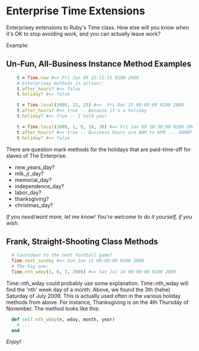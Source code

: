 # Enterprise Time Extensions

Enterprisey extensions to Ruby's Time class.  How else will you know when it's
OK to stop avoiding work, and you can actually leave work?

Example:

## Un-Fun, All-Business Instance Method Examples

```ruby
    t = Time.now #=> Fri Jan 09 22:12:31 0100 2009
    # Enterprisey methods in action!:
    t.after_hours? #=> false
    t.holiday? #=> false

    t = Time.local(2009, 12, 25) #=>  Fri Dec 25 00:00:00 0100 2009
    t.after_hours? #=> true -- because it's a holiday
    t.holiday? #=> true -- I told you!

    t = Time.local(2009, 1, 9, 18, 30) #=> Fri Jan 09 18:30:00 0100 2009
    t.after_hours? #=> true -- Business hours are 8AM to 6PM ... SHARP!
    t.holiday? #=> false
```

There are question mark methods for the holidays that are paid-time-off for
slaves of The Enterprise.

* new_years_day?
* mlk_jr_day?
* memorial_day?
* independence_day?
* labor_day?
* thanksgiving?
* christmas_day?

_If you need/want more, let me know!  You're welcome
to do it yourself, if you wish._

## Frank, Straight-Shooting Class Methods

```ruby
  # Countdown to the next football game?
  Time.next_sunday #=> Sun Jan 11 00:00:00 0100 2009
  # The big one:
  Time.nth_wday(3, 6, 7, 2009) #=> Sat Jul 18 00:00:00 0200 2009
```

Time::nth_wday could probably use some explanation.  Time::nth_wday will find the 'nth' week day of a month.  Above, we found the 3th (hehe) Saturday of July 2009.  This is actually used often in the various holiday methods from above.  For instance, Thanksgiving is on the 4th Thursday of November.  The method looks like this:

```ruby
  def self.nth_wday(n, wday, month, year)
    # ...
  end
```

*Enjoy!*
